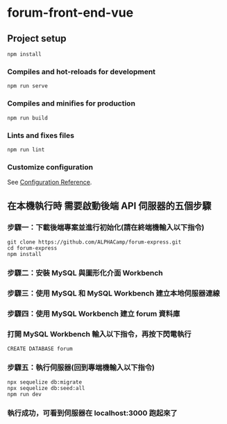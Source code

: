 # forum-front-end-vue

## Project setup
```
npm install
```

### Compiles and hot-reloads for development
```
npm run serve
```

### Compiles and minifies for production
```
npm run build
```

### Lints and fixes files
```
npm run lint
```

### Customize configuration
See [Configuration Reference](https://cli.vuejs.org/config/).


## 在本機執行時 需要啟動後端 API 伺服器的五個步驟  
### 步驟一：下載後端專案並進行初始化(請在終端機輸入以下指令)
```
git clone https://github.com/ALPHACamp/forum-express.git
cd forum-express
npm install
```

### 步驟二：安裝 MySQL 與圖形化介面 Workbench

### 步驟三：使用 MySQL 和 MySQL Workbench 建立本地伺服器連線

### 步驟四：使用 MySQL Workbench 建立 forum 資料庫
### 打開 MySQL Workbench 輸入以下指令，再按下閃電執行
```
CREATE DATABASE forum
```

### 步驟五：執行伺服器(回到專端機輸入以下指令)
```
npx sequelize db:migrate
npx sequelize db:seed:all
npm run dev
```

### 執行成功，可看到伺服器在 localhost:3000 跑起來了